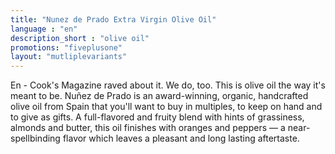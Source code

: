 ```yaml
---
title: "Nunez de Prado Extra Virgin Olive Oil"
language : "en"
description_short : "olive oil"
promotions: "fiveplusone"
layout: "mutliplevariants"
---
```


En - Cook's Magazine raved about it. We do, too. This is olive oil the way it's meant to be. Nuñez de Prado is an award-winning, organic, handcrafted olive oil from Spain that you'll want to buy in multiples, to keep on hand and to give as gifts. A full-flavored and fruity blend with hints of grassiness, almonds and butter, this oil finishes with oranges and peppers — a near-spellbinding flavor which leaves a pleasant and long lasting aftertaste.
